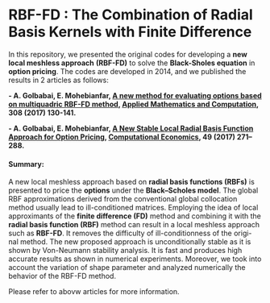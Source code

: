 # RBF-FD : The Combination of Radial Basis Kernels with Finite Difference

In this repository, we presented the original codes for developing a **new local meshless approach** **(RBF-FD)** to solve the **Black-Sholes equation** in **option pricing**. The codes are developed in 2014, and we published the results in 2 articles as follows:

**- A. Golbabai, E. Mohebianfar, [A new method for evaluating options based on multiquadric RBF-FD method](https://www.sciencedirect.com/science/article/abs/pii/S0096300317301935#!), [Applied Mathematics and Computation](https://www.journals.elsevier.com/applied-mathematics-and-computation), 308 (2017) 130-141.**

**- A. Golbabai, E. Mohebianfar, [A New Stable Local Radial Basis Function Approach for Option Pricing](https://link.springer.com/article/10.1007/s10614-016-9561-8), [Computational Economics](https://www.springer.com/journal/10614), 49 (2017) 271–288.**

#### Summary: 
A new local meshless approach based on **radial basis functions (RBFs)** is presented to price the **options** under the **Black–Scholes model**. The global RBF approximations derived from the conventional global collocation method usually lead to ill-conditioned matrices. Employing the idea of local approximants of the **finite difference (FD)** method and combining it with the **radial basis function (RBF)** method can result in a local meshless approach such as **RBF-FD**. It removes the difficulty of ill-conditionness of the origi- nal method. The new proposed approach is unconditionally stable as it is shown by Von-Neumann stability analysis. It is fast and produces high accurate results as shown in numerical experiments. Moreover, we took into account the variation of shape parameter and analyzed numerically the behavior of the RBF-FD method.

Please refer to abovw articles for more information.

